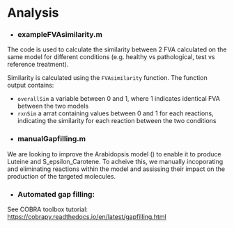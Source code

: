# Analysis 

* ### exampleFVAsimilarity.m

The code is used to calculate the similarity between 2 FVA calculated on the same model for different conditions (e.g. healthy vs pathological, test vs reference treatment). 

Similarity is calculated using the `FVAsimilarity` function. The function output contains: 
- `overallSim` a variable between 0 and 1, where 1 indicates identical FVA between the two models
- `rxnSim` a arrat containing values between 0 and 1 for each reactions, indicating the similarity for each reaction between the two conditions 

* ### manualGapfilling.m 

We are looking to improve the Arabidopsis model () to enable it to produce Luteine and S_epsilon_Carotene. To acheive this, we manually incoporating and eliminating reactions within the model and assissing their impact on the production of the targeted molecules. 

* ### Automated gap filling:

See COBRA toolbox tutorial:
https://cobrapy.readthedocs.io/en/latest/gapfilling.html
